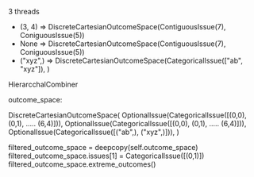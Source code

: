 3 threads
- (3, 4)     => DiscreteCartesianOutcomeSpace(ContiguousIssue(7), ConiguousIssue(5))
- None       => DiscreteCartesianOutcomeSpace(ContiguousIssue(7), ConiguousIssue(5))
- ("xyz",)   => DiscreteCartesianOutcomeSpace(CategoricalIssue(["ab", "xyz"]), )


HierarcchalCombiner

outcome_space:

DiscreteCartesianOutcomeSpace(
    OptionalIssue(CategoricalIssue([(0,0), (0,1), ..... (6,4)])),
    OptionalIssue(CategoricalIssue([(0,0), (0,1), ..... (6,4)])),
    OptionalIssue(CategoricalIssue([("ab",), ("xyz",)])),
)

filtered_outcome_space =  deepcopy(self.outcome_space)
filtered_outcome_space.issues[1] = CategoricalIssue([(0,1)])
filtered_outcome_space.extreme_outcomes()
